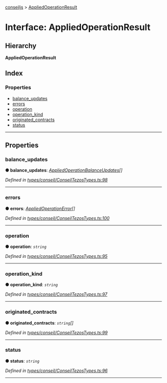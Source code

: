 [conseiljs](../README.md) > [AppliedOperationResult](../interfaces/appliedoperationresult.md)

# Interface: AppliedOperationResult

## Hierarchy

**AppliedOperationResult**

## Index

### Properties

* [balance_updates](appliedoperationresult.md#balance_updates)
* [errors](appliedoperationresult.md#errors)
* [operation](appliedoperationresult.md#operation)
* [operation_kind](appliedoperationresult.md#operation_kind)
* [originated_contracts](appliedoperationresult.md#originated_contracts)
* [status](appliedoperationresult.md#status)

---

## Properties

<a id="balance_updates"></a>

###  balance_updates

**● balance_updates**: *[AppliedOperationBalanceUpdates](appliedoperationbalanceupdates.md)[]*

*Defined in [types/conseil/ConseilTezosTypes.ts:98](https://github.com/Cryptonomic/ConseilJS/blob/9d6b05b/src/types/conseil/ConseilTezosTypes.ts#L98)*

___
<a id="errors"></a>

###  errors

**● errors**: *[AppliedOperationError](appliedoperationerror.md)[]*

*Defined in [types/conseil/ConseilTezosTypes.ts:100](https://github.com/Cryptonomic/ConseilJS/blob/9d6b05b/src/types/conseil/ConseilTezosTypes.ts#L100)*

___
<a id="operation"></a>

###  operation

**● operation**: *`string`*

*Defined in [types/conseil/ConseilTezosTypes.ts:95](https://github.com/Cryptonomic/ConseilJS/blob/9d6b05b/src/types/conseil/ConseilTezosTypes.ts#L95)*

___
<a id="operation_kind"></a>

###  operation_kind

**● operation_kind**: *`string`*

*Defined in [types/conseil/ConseilTezosTypes.ts:97](https://github.com/Cryptonomic/ConseilJS/blob/9d6b05b/src/types/conseil/ConseilTezosTypes.ts#L97)*

___
<a id="originated_contracts"></a>

###  originated_contracts

**● originated_contracts**: *`string`[]*

*Defined in [types/conseil/ConseilTezosTypes.ts:99](https://github.com/Cryptonomic/ConseilJS/blob/9d6b05b/src/types/conseil/ConseilTezosTypes.ts#L99)*

___
<a id="status"></a>

###  status

**● status**: *`string`*

*Defined in [types/conseil/ConseilTezosTypes.ts:96](https://github.com/Cryptonomic/ConseilJS/blob/9d6b05b/src/types/conseil/ConseilTezosTypes.ts#L96)*

___

